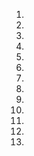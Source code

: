 1)  
  
2)  
  
3)  
  
4)  
  
5)  
  
6)  
  
7)  
  
8)  
  
9)  
  
10)  
  
11)  
  
12)  
  
13)  



























